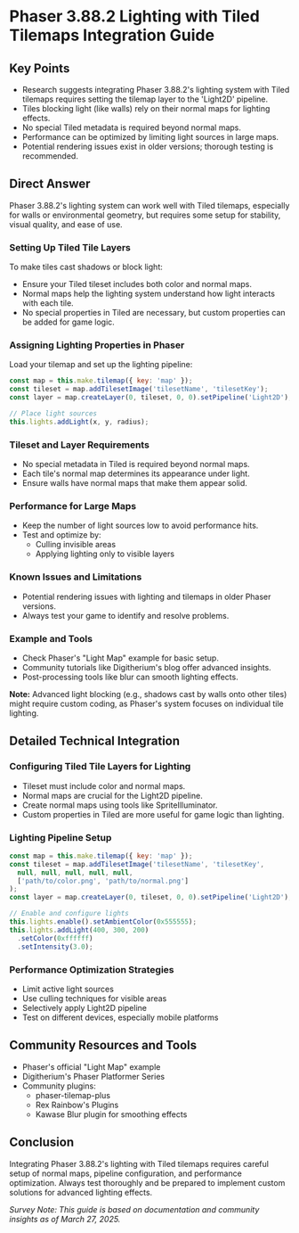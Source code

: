 # Phaser 3.88.2 Lighting with Tiled Tilemaps Integration Guide

## Key Points

- Research suggests integrating Phaser 3.88.2's lighting system with Tiled tilemaps requires setting the tilemap layer to the 'Light2D' pipeline.
- Tiles blocking light (like walls) rely on their normal maps for lighting effects.
- No special Tiled metadata is required beyond normal maps.
- Performance can be optimized by limiting light sources in large maps.
- Potential rendering issues exist in older versions; thorough testing is recommended.

## Direct Answer

Phaser 3.88.2's lighting system can work well with Tiled tilemaps, especially for walls or environmental geometry, but requires some setup for stability, visual quality, and ease of use.

### Setting Up Tiled Tile Layers

To make tiles cast shadows or block light:
- Ensure your Tiled tileset includes both color and normal maps.
- Normal maps help the lighting system understand how light interacts with each tile.
- No special properties in Tiled are necessary, but custom properties can be added for game logic.

### Assigning Lighting Properties in Phaser

Load your tilemap and set up the lighting pipeline:

```javascript
const map = this.make.tilemap({ key: 'map' });
const tileset = map.addTilesetImage('tilesetName', 'tilesetKey');
const layer = map.createLayer(0, tileset, 0, 0).setPipeline('Light2D');

// Place light sources
this.lights.addLight(x, y, radius);
```

### Tileset and Layer Requirements

- No special metadata in Tiled is required beyond normal maps.
- Each tile's normal map determines its appearance under light.
- Ensure walls have normal maps that make them appear solid.

### Performance for Large Maps

- Keep the number of light sources low to avoid performance hits.
- Test and optimize by:
  - Culling invisible areas
  - Applying lighting only to visible layers

### Known Issues and Limitations

- Potential rendering issues with lighting and tilemaps in older Phaser versions.
- Always test your game to identify and resolve problems.

### Example and Tools

- Check Phaser's "Light Map" example for basic setup.
- Community tutorials like Digitherium's blog offer advanced insights.
- Post-processing tools like blur can smooth lighting effects.

**Note:** Advanced light blocking (e.g., shadows cast by walls onto other tiles) might require custom coding, as Phaser's system focuses on individual tile lighting.

## Detailed Technical Integration

### Configuring Tiled Tile Layers for Lighting

- Tileset must include color and normal maps.
- Normal maps are crucial for the Light2D pipeline.
- Create normal maps using tools like SpriteIlluminator.
- Custom properties in Tiled are more useful for game logic than lighting.

### Lighting Pipeline Setup

```javascript
const map = this.make.tilemap({ key: 'map' });
const tileset = map.addTilesetImage('tilesetName', 'tilesetKey', 
  null, null, null, null, null, 
  ['path/to/color.png', 'path/to/normal.png']
);
const layer = map.createLayer(0, tileset, 0, 0).setPipeline('Light2D');

// Enable and configure lights
this.lights.enable().setAmbientColor(0x555555);
this.lights.addLight(400, 300, 200)
  .setColor(0xffffff)
  .setIntensity(3.0);
```

### Performance Optimization Strategies

- Limit active light sources
- Use culling techniques for visible areas
- Selectively apply Light2D pipeline
- Test on different devices, especially mobile platforms

## Community Resources and Tools

- Phaser's official "Light Map" example
- Digitherium's Phaser Platformer Series
- Community plugins:
  - phaser-tilemap-plus
  - Rex Rainbow's Plugins
  - Kawase Blur plugin for smoothing effects

## Conclusion

Integrating Phaser 3.88.2's lighting with Tiled tilemaps requires careful setup of normal maps, pipeline configuration, and performance optimization. Always test thoroughly and be prepared to implement custom solutions for advanced lighting effects.

*Survey Note: This guide is based on documentation and community insights as of March 27, 2025.*